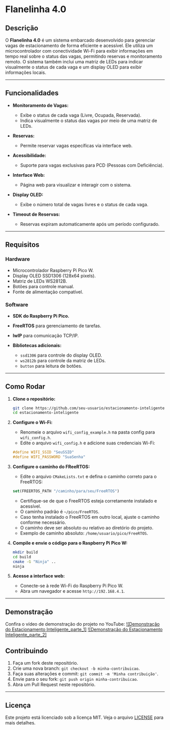 # **Flanelinha 4.0**

## **Descrição**

O **Flanelinha 4.0** é um sistema embarcado desenvolvido para gerenciar vagas de estacionamento de forma eficiente e acessível. Ele utiliza um microcontrolador com conectividade Wi-Fi para exibir informações em tempo real sobre o status das vagas, permitindo reservas e monitoramento remoto. O sistema também inclui uma matriz de LEDs para indicar visualmente o status de cada vaga e um display OLED para exibir informações locais.

---

## **Funcionalidades**

- **Monitoramento de Vagas:**

  - Exibe o status de cada vaga (Livre, Ocupada, Reservada).
  - Indica visualmente o status das vagas por meio de uma matriz de LEDs.
- **Reservas:**
  - Permite reservar vagas específicas via interface web.
- **Acessibilidade:**
  - Suporte para vagas exclusivas para PCD (Pessoas com Deficiência).
- **Interface Web:**
  - Página web para visualizar e interagir com o sistema.
- **Display OLED:**
  - Exibe o número total de vagas livres e o status de cada vaga.
- **Timeout de Reservas:**
  - Reservas expiram automaticamente após um período configurado.

---

## **Requisitos**

### **Hardware**

- Microcontrolador Raspberry Pi Pico W.
- Display OLED SSD1306 (128x64 pixels).
- Matriz de LEDs WS2812B.
- Botões para controle manual.
- Fonte de alimentação compatível.

### **Software**

- **SDK do Raspberry Pi Pico.**

- **FreeRTOS** para gerenciamento de tarefas.
- **lwIP** para comunicação TCP/IP.
- **Bibliotecas adicionais:**
  - `ssd1306` para controle do display OLED.
  - `ws2812b` para controle da matriz de LEDs.
  - `button` para leitura de botões.

---

## **Como Rodar**

1. **Clone o repositório:**

   ```bash
   git clone https://github.com/seu-usuario/estacionamento-inteligente.git
   cd estacionamento-inteligente
   ```

2. **Configure o Wi-Fi:**
    - Renomeie o arquivo `wifi_config_example.h` na pasta config para `wifi_config.h`.
    - Edite o arquivo `wifi_config.h` e adicione suas credenciais Wi-Fi:

    ```c
    #define WIFI_SSID "SeuSSID"
    #define WIFI_PASSWORD "SuaSenha"
    ```

3. **Configure o caminho do FReeRTOS:**
   - Edite o arquivo `CMakeLists.txt` e defina o caminho correto para o FreeRTOS:

   ```cmake
   set(FREERTOS_PATH "/caminho/para/seu/FreeRTOS")
   ```

   - Certifique-se de que o FreeRTOS esteja corretamente instalado e acessível.
   - O caminho padrão é `~/pico/FreeRTOS`.
   - Caso tenha instalado o FreeRTOS em outro local, ajuste o caminho conforme necessário.
   - O caminho deve ser absoluto ou relativo ao diretório do projeto.
   - Exemplo de caminho absoluto: `/home/usuario/pico/FreeRTOS`.

4. **Compile e envie o código para o Raspberry Pi Pico W:**

   ```bash
   mkdir build
   cd build
   cmake -G "Ninja" ..
   ninja
   ```

5. **Acesse a interface web:**
   - Conecte-se à rede Wi-Fi do Raspberry Pi Pico W.
   - Abra um navegador e acesse `http://192.168.4.1`.

---

## **Demonstração**

Confira o vídeo de demonstração do projeto no YouTube:
[![Demonstração do Estacionamento Inteligente_parte_1]](https://drive.google.com/file/d/16ufSfo5vxvMOJ0uFrk9Ro_h_YvAQ0aCC/view?usp=sharing)
[![Demonstração do Estacionamento Inteligente_parte_2]](https://drive.google.com/file/d/1fSB5cJ2dQ8S93SVx3EVDyWtHXUYQO0tX/view?usp=sharing)

## **Contribuindo**

1. Faça um fork deste repositório.
2. Crie uma nova branch: `git checkout -b minha-contribuicao`.
3. Faça suas alterações e commit: `git commit -m 'Minha contribuição'`.
4. Envie para o seu fork: `git push origin minha-contribuicao`.
5. Abra um Pull Request neste repositório.

---

## **Licença**

Este projeto está licenciado sob a licença MIT. Veja o arquivo [LICENSE](LICENSE) para mais detalhes.
